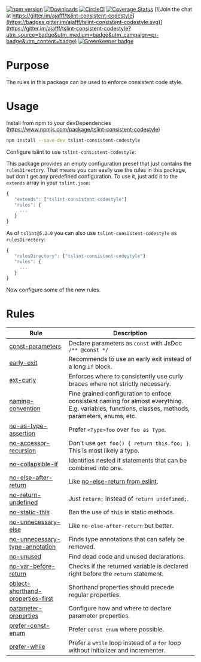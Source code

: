 [![npm version](http://img.shields.io/npm/v/tslint-consistent-codestyle.svg)](https://npmjs.org/package/tslint-consistent-codestyle)
[![Downloads](http://img.shields.io/npm/dm/tslint-consistent-codestyle.svg)](https://npmjs.org/package/tslint-consistent-codestyle)
[![CircleCI](https://circleci.com/gh/ajafff/tslint-consistent-codestyle.svg?style=shield)](https://circleci.com/gh/ajafff/tslint-consistent-codestyle)
[![Coverage Status](https://coveralls.io/repos/github/ajafff/tslint-consistent-codestyle/badge.svg)](https://coveralls.io/github/ajafff/tslint-consistent-codestyle)
[![Join the chat at https://gitter.im/ajafff/tslint-consistent-codestyle](https://badges.gitter.im/ajafff/tslint-consistent-codestyle.svg)](https://gitter.im/ajafff/tslint-consistent-codestyle?utm_source=badge&utm_medium=badge&utm_campaign=pr-badge&utm_content=badge)
[![Greenkeeper badge](https://badges.greenkeeper.io/ajafff/tslint-consistent-codestyle.svg)](https://greenkeeper.io/)

# Purpose

The rules in this package can be used to enforce consistent code style.

# Usage

Install from npm to your devDependencies  (https://www.npmjs.com/package/tslint-consistent-codestyle)

```sh
npm install --save-dev tslint-consistent-codestyle
```

Configure tslint to use `tslint-consistent-codestyle`:

This package provides an empty configuration preset that just contains the `rulesDirectory`. That means you can easily use the rules in this package, but don't get any predefined configuration. To use it, just add it to the `extends` array in your `tslint.json`:

```javascript
{
   "extends": ["tslint-consistent-codestyle"]
   "rules": {
     ...
   }
}
```

As of `tslint@5.2.0` you can also use `tslint-consistent-codestyle` as `rulesDirectory`:

```javascript
{
   "rulesDirectory": ["tslint-consistent-codestyle"]
   "rules": {
     ...
   }
}
```

Now configure some of the new rules.

# Rules

Rule | Description
---- | ----
[const-parameters](https://github.com/ajafff/tslint-consistent-codestyle/blob/master/docs/const-parameters.md) | Declare parameters as `const` with JsDoc `/** @const */`
[early-exit](https://github.com/ajafff/tslint-consistent-codestyle/blob/master/docs/early-exit.md) | Recommends to use an early exit instead of a long `if` block.
[ext-curly](https://github.com/ajafff/tslint-consistent-codestyle/blob/master/docs/ext-curly.md) |Enforces where to consistently use curly braces where not strictly necessary.
[naming-convention](https://github.com/ajafff/tslint-consistent-codestyle/blob/master/docs/naming-convention.md) | Fine grained configuration to enfoce consistent naming for almost everything. E.g. variables, functions, classes, methods, parameters, enums, etc.
[no-as-type-assertion](https://github.com/ajafff/tslint-consistent-codestyle/blob/master/docs/no-as-type-assertion.md) | Prefer `<Type>foo` over `foo as Type`.
[no-accessor-recursion](https://github.com/ajafff/tslint-consistent-codestyle/blob/master/docs/no-accessor-recursion.md) | Don't use `get foo() { return this.foo; }`. This is most likely a typo.
[no-collapsible-if](https://github.com/ajafff/tslint-consistent-codestyle/blob/master/docs/no-collapsible-if.md) | Identifies nested if statements that can be combined into one.
[no-else-after-return](https://github.com/ajafff/tslint-consistent-codestyle/blob/master/docs/no-else-after-return.md) | Like [no-else-return from eslint](http://eslint.org/docs/rules/no-else-return).
[no-return-undefined](https://github.com/ajafff/tslint-consistent-codestyle/blob/master/docs/no-return-undefined.md) | Just `return;` instead of `return undefined;`.
[no-static-this](https://github.com/ajafff/tslint-consistent-codestyle/blob/master/docs/no-static-this.md) | Ban the use of `this` in static methods.
[no-unnecessary-else](https://github.com/ajafff/tslint-consistent-codestyle/blob/master/docs/no-unnecessary-else.md) | Like `no-else-after-return` but better.
[no-unnecessary-type-annotation](https://github.com/ajafff/tslint-consistent-codestyle/blob/master/docs/no-unnecessary-type-annotation.md) | Finds type annotations that can safely be removed.
[no-unused](https://github.com/ajafff/tslint-consistent-codestyle/blob/master/docs/no-unused.md) | Find dead code and unused declarations.
[no-var-before-return](https://github.com/ajafff/tslint-consistent-codestyle/blob/master/docs/no-var-before-return.md) | Checks if the returned variable is declared right before the `return` statement.
[object-shorthand-properties-first](https://github.com/ajafff/tslint-consistent-codestyle/blob/master/docs/object-shorthand-properties-first.md) | Shorthand properties should precede regular properties.
[parameter-properties](https://github.com/ajafff/tslint-consistent-codestyle/blob/master/docs/parameter-properties.md) | Configure how and where to declare parameter properties.
[prefer-const-enum](https://github.com/ajafff/tslint-consistent-codestyle/blob/master/docs/prefer-const-enum.md) | Prefer `const enum` where possible.
[prefer-while](https://github.com/ajafff/tslint-consistent-codestyle/blob/master/docs/prefer-while.md) | Prefer a `while` loop instead of a `for` loop without initializer and incrementer.
